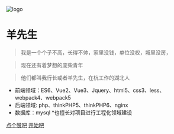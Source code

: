 ![logo](https://docsify.js.org/_media/icon.svg)

# 羊先生

> 我是一个个子不高，长得不帅，家里没钱，单位没权，城里没房，

>现在还有着梦想的废柴青年

> 他们都叫我行长或者羊先生，在杭工作的湖北人

* 前端领域：ES6、Vue2、Vue3、Jquery、html5、css3、less、webpack4、webpack5
* 后端领域: php、thinkPHP5、thinkPHP6、nginx
* 数据库：mysql
*也擅长对项目进行工程化领域建设

[点个赞吧](https://github.com/Hanxueqing/Douban-Movie.git)
[开始吧](egg/)